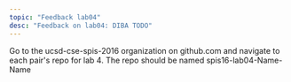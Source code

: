 ```yaml
---
topic: "Feedback lab04"
desc: "Feedback on lab04: DIBA TODO"
---
```


Go to the ucsd-cse-spis-2016 organization on github.com and navigate to each pair's repo for lab 4. The repo should be named spis16-lab04-Name-Name
